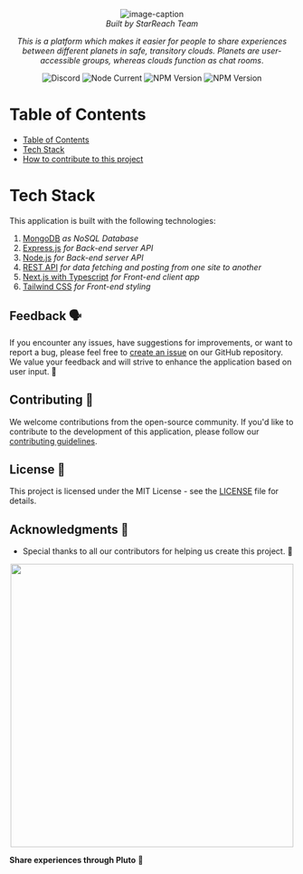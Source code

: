 <div align='center'>

![image-caption](./imgs_for_docs/full_logo_transparent.svg)  
_Built by StarReach Team_

</div>

<div align='center'>

_This is a platform which makes it easier for people to share experiences between different planets in safe, transitory clouds. Planets are user-accessible groups, whereas clouds function as chat rooms_.

![Discord](https://img.shields.io/discord/1212052661189484627?label=Discord&labelColor=%232C2F33&color=%235539cc)
![Node Current](https://img.shields.io/node/v/next?label=Node.js%20version&labelColor=%23303030%20&color=%2368a063%20)
![NPM Version](https://img.shields.io/npm/v/next?label=Next.js&labelColor=%23000000&color=%23FFFFFF)
![NPM Version](https://img.shields.io/npm/v/express?label=Express.js&color=%233c873a%20)

</div>

# Table of Contents

- [Table of Contents](#table-of-contents)
- [Tech Stack](#tech-stack)
- [How to contribute to this project](#how-to-contribute-to-this-project)

# Tech Stack

This application is built with the following technologies:

1. [MongoDB](https://www.mongodb.com/) _as NoSQL Database_
2. [Express.js](https://expressjs.com/) _for Back-end server API_
3. [Node.js](https://nodejs.org/en) _for Back-end server API_
4. [REST API](https://www.google.com/search?q=What+is+REST+API) _for data fetching and posting from one site to another_
5. [Next.js with Typescript](https://www.typescriptlang.org/docs/handbook/react.html) _for Front-end client app_
6. [Tailwind CSS](https://tailwindcss.com/) _for Front-end styling_

## Feedback 🗣️

If you encounter any issues, have suggestions for improvements, or want to report a bug, please feel free to [create an issue](https://github.com/StarReach/Pluto-Web/issues) on our GitHub repository. We value your feedback and will strive to enhance the application based on user input. 🤝

## Contributing 🤝

We welcome contributions from the open-source community. If you'd like to contribute to the development of this application, please follow our [contributing guidelines](CONTRIBUTING.md).

## License 📜

This project is licensed under the MIT License - see the [LICENSE](LICENSE) file for details.

## Acknowledgments 🙏

- Special thanks to all our contributors for helping us create this project. 🌟
<p align="center">
  <img src="https://contributors-img.web.app/image?repo=StarReach/Pluto-Web" width = 500/>
</p>

**Share experiences through Pluto** 🎉
